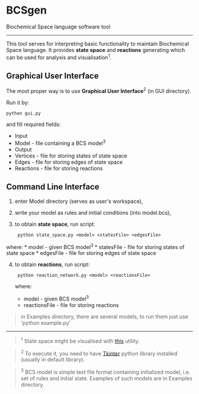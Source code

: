 # BCSgen
Biochemical Space language software tool

---

This tool serves for interpreting basic functionality to maintain Biochemical Space language. It provides __state space__ and __reactions__ generating which can be used for analysis and visualisation<sup>1</sup>.

## Graphical User Interface

The most proper way is to use __Graphical User Interface__<sup>2</sup> (in GUI directory).

Run it by:

    python gui.py
    
and fill required fields:

* Input
 * Model - file containing a BCS model<sup>3</sup>
* Output
 * Vertices - file for storing states of state space
 * Edges - file for storing edges of state space
 * Reactions - file for storing reactions

## Command Line Interface

1. enter Model directory (serves as user's workspace),
2. write your model as rules and initial conditions (into model.bcs),
3. to obtain __state space__, run script:

        python state_space.py <model> <statesFile> <edgesFile>
        
  where:
    * model - given BCS model<sup>3</sup>
    * statesFile - file for storing states of state space
    * edgesFile - file for storing edges of state space
    
4. to obtain __reactions__, run script:

        python reaction_network.py <model> <reactionsFile>
        
   where:
     * model - given BCS model<sup>3</sup>
     * reactionsFile - file for storing reactions

> in Examples directory, there are several models, to run them just use 'python example.py'

---
> <sup>1</sup> State space might be visualised with [this](https://github.com/mathooo/NetworkVISUAL) utility.

> <sup>2</sup> To execute it, you need to have [Tkinter](https://wiki.python.org/moin/TkInter) python library installed (usually in default library).

> <sup>3</sup> BCS model is simple text file format containing initialized model, i.e. set of rules and initial state. Examples of such models are in Examples directory.
